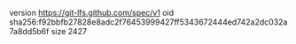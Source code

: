 version https://git-lfs.github.com/spec/v1
oid sha256:f92bbfb27828e8adc2f76453999427ff5343672444ed742a2dc032a7a8dd5b6f
size 2427
